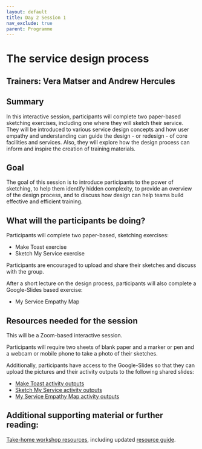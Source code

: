 ```yaml
---
layout: default
title: Day 2 Session 1
nav_exclude: true
parent: Programme
---
```


# The service design process
## Trainers: Vera Matser and Andrew Hercules

## Summary
In this interactive session, participants will complete two paper-based sketching exercises, including one where they will sketch their service. They will be introduced to various service design concepts and how user empathy and understanding can guide the design - or redesign - of core facilities and services. Also, they will explore how the design process can inform and inspire the creation of training materials.

## Goal
The goal of this session is to introduce participants to the power of sketching, to help them identify hidden complexity, to provide an overview of the design process, and to discuss how design can help teams build effective and efficient training. 

## What will the participants be doing?
Participants will complete two paper-based, sketching exercises:
- Make Toast exercise 
- Sketch My Service exercise

Participants are encouraged to upload and share their sketches and discuss with the group.

After a short lecture on the design process, participants will also complete a Google-Slides based exercise:
- My Service Empathy Map 

## Resources needed for the session
This will be a Zoom-based interactive session.

Participants will require two sheets of blank paper and a marker or pen and a webcam or mobile phone to take a photo of their sketches.

Additionally, participants have access to the Google-Slides so that they can upload the pictures and their activity outputs to the following shared slides:
- [Make Toast activity outputs](https://docs.google.com/presentation/d/1325gCZ7D5S_E0YYDBKJsc1x3gbUG8FfXYFVu-OpVYM0/edit?usp=sharing)
- [Sketch My Service activity outputs](https://docs.google.com/presentation/d/1MjdJ6TZ-Z0LEmWxmyXk510-I0Vv08xK6JIc6naCHpv0/edit?usp=sharing)
- [My Service Empathy Map activity outputs](https://docs.google.com/presentation/d/1c8oUZzhBsnd6P37r56OW77N_lfonS74b0OK5-4fp_Nw/edit?usp=sharing)  

## Additional supporting material or further reading:
[Take-home workshop resources](https://drive.google.com/drive/folders/12DZBUA-PvMfiaUt5N_NuWUBvvxSgCwJR?usp=sharing), including updated [resource guide](https://docs.google.com/document/d/19W3qojxSapripfmLmA6livXpHzqkJ3pKBf1jSYFKCgE/edit?usp=sharing).
